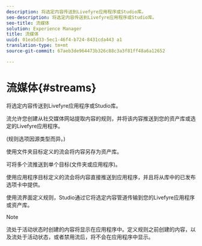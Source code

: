 ```yaml
---
description: 将选定内容传送到Livefyre应用程序或Studio库。
seo-description: 将选定内容传送到Livefyre应用程序或Studio库。
seo-title: 流媒体
solution: Experience Manager
title: 流媒体
uuid: 01ea5d33-5ec1-46f4-b724-8431cda443 a1
translation-type: tm+mt
source-git-commit: 67aeb3de964473b326c88c3a3f81ff48a6a12652

---
```



# 流媒体{#streams}

将选定内容传送到Livefyre应用程序或Studio库。

流允许您创建从社交媒体网站提取内容的规则，并将该内容推送到您的资产库或选定的Livefyre应用程序。

(规则选项因源类型而异。)

使用文件夹目标定义的流会将内容另存为资产库。

可将多个流推送到单个目标(文件夹或应用程序)。

使用应用程序目标定义的流会将内容直接推送到应用程序，并且将从库中的已发布选项卡中提供。

使用流界面定义规则，Studio通过它将选定内容管道传输到您的Livefyre应用程序或资产库。

>[!NOTE]
>
>流处于活动状态时创建的内容将显示在应用程序中。定义规则之前创建的内容，以及流处于活动状态，或者禁用流后，将不会在应用程序中显示。

